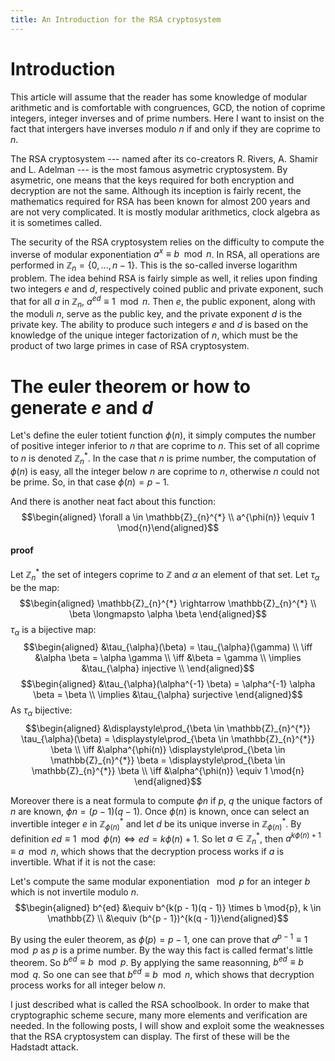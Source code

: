 ```yaml
---
title: An Introduction for the RSA cryptosystem
---
```


Introduction
============

This article will assume that the reader has some knowledge of modular
arithmetic and is comfortable with congruences, GCD, the notion of
coprime integers, integer inverses and of prime numbers. Here I want to
insist on the fact that intergers have inverses modulo $n$ if and only
if they are coprime to $n$.

The RSA cryptosystem --- named after its co-creators R. Rivers, A.
Shamir and L. Adelman --- is the most famous asymetric cryptosystem. By
asymetric, one means that the keys required for both encryption and
decryption are not the same. Although its inception is fairly recent,
the mathematics required for RSA has been known for almost 200 years and
are not very complicated. It is mostly modular arithmetics, clock
algebra as it is sometimes called.

The security of the RSA cryptosystem relies on the difficulty to compute
the inverse of modular exponentiation $a^x \equiv b \mod{n}$. In RSA,
all operations are performed in $\mathbb{Z}_n = \{0, \ldots, n - 1\}$.
This is the so-called inverse logarithm problem. The idea behind RSA is
fairly simple as well, it relies upon finding two integers $e$ and $d$,
respectively coined public and private exponent, such that for all $a$
in $\mathbb{Z}_n$, $a^{ed} \equiv 1 \mod{n}$. Then $e$, the public
exponent, along with the moduli $n$, serve as the public key, and the
private exponent $d$ is the private key. The ability to produce such
integers $e$ and $d$ is based on the knowledge of the unique integer
factorization of $n$, which must be the product of two large primes in
case of RSA cryptosystem.

The euler theorem or how to generate $e$ and $d$
================================================

Let's define the euler totient function $\phi(n)$, it simply computes
the number of positive integer inferior to $n$ that are coprime to $n$.
This set of all coprime to $n$ is denoted $\mathbb{Z}_n^{*}$. In the
case that $n$ is prime number, the computation of $\phi(n)$ is easy, all
the integer below $n$ are coprime to $n$, otherwise $n$ could not be
prime. So, in that case $\phi(n) = p - 1$.

And there is another neat fact about this function: $$\begin{aligned}
    \forall a \in \mathbb{Z}_{n}^{*} \\
    a^{\phi(n)} \equiv 1 \mod{n}\end{aligned}$$

#### proof

Let $\mathbb{Z}_{n}^{*}$ the set of integers coprime to $\mathbb{Z}$ and
$\alpha$ an element of that set. Let $\tau_{\alpha}$ be the map:
$$\begin{aligned}
            \mathbb{Z}_{n}^{*} \rightarrow \mathbb{Z}_{n}^{*} \\
            \beta \longmapsto \alpha \beta
    \end{aligned}$$ $\tau_{\alpha}$ is a bijective map:
$$\begin{aligned}
        &\tau_{\alpha}(\beta) = \tau_{\alpha}(\gamma) \\
        \iff &\alpha \beta = \alpha \gamma \\
        \iff &\beta = \gamma \\
        \implies &\tau_{\alpha} injective \\
    \end{aligned}$$ $$\begin{aligned}
        &\tau_{\alpha}(\alpha^{-1} \beta) = \alpha^{-1} \alpha \beta = \beta \\
        \implies &\tau_{\alpha} surjective
    \end{aligned}$$ As $\tau_{\alpha}$ bijective: $$\begin{aligned}
        &\displaystyle\prod_{\beta \in \mathbb{Z}_{n}^{*}} \tau_{\alpha}(\beta) = \displaystyle\prod_{\beta \in \mathbb{Z}_{n}^{*}} \beta \\
        \iff &\alpha^{\phi(n)} \displaystyle\prod_{\beta \in \mathbb{Z}_{n}^{*}} \beta =
        \displaystyle\prod_{\beta \in \mathbb{Z}_{n}^{*}} \beta \\
        \iff &\alpha^{\phi(n)} \equiv 1 \mod{n}
    \end{aligned}$$

Moreover there is a neat formula to compute $\phi{n}$ if $p$, $q$ the
unique factors of $n$ are known, $\phi{n} = (p - 1)(q - 1)$. Once
$\phi(n)$ is known, once can select an invertible integer $e$ in
$\mathbb{Z}_{\phi(n)}^{*}$ and let $d$ be its unique inverse in
$\mathbb{Z}_{\phi(n)}^{*}$. By definition
$ed \equiv 1 \mod{\phi(n)} \iff ed = k\phi(n) + 1$. So let
$a \in \mathbb{Z}_{n}^{*}$, then $a^{k\phi(n) + 1} \equiv a \mod{n}$,
which shows that the decryption process works if $a$ is invertible. What
if it is not the case:

Let's compute the same modular exponentiation $\mod{p}$ for an integer
$b$ which is not invertile modulo $n$. $$\begin{aligned}
    b^{ed} &\equiv b^{k(p - 1)(q - 1)} \times b \mod{p}, k \in \mathbb{Z} \\
           &\equiv (b^{p - 1})^{k(q - 1)}\end{aligned}$$

By using the euler theorem, as $\phi(p) = p - 1$, one can prove that
$a^{p - 1} \equiv 1 \mod{p}$ as $p$ is a prime number. By the way this
fact is called fermat's little theorem. So $b^{ed} \equiv b \mod{p}$. By
applying the same reasonning, $b^{ed} \equiv b \mod{q}$. So one can see
that $b^{ed} \equiv b \mod{n}$, which shows that decryption process
works for all integer below $n$.

I just described what is called the RSA schoolbook. In order to make
that cryptographic scheme secure, many more elements and verification
are needed. In the following posts, I will show and exploit some the
weaknesses that the RSA cryptosystem can display. The first of these
will be the Hadstadt attack.
